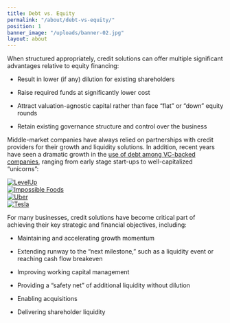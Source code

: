 ```yaml
---
title: Debt vs. Equity
permalink: "/about/debt-vs-equity/"
position: 1
banner_image: "/uploads/banner-02.jpg"
layout: about
---
```


When structured appropriately, credit solutions can offer multiple significant advantages relative to equity financing:

* Result in lower (if any) dilution for existing shareholders

* Raise required funds at significantly lower cost

* Attract valuation-agnostic capital rather than face “flat” or “down” equity rounds

* Retain existing governance structure and control over the business

Middle-market companies have always relied on partnerships with credit providers for their growth and liquidity solutions.  In addition, recent years have seen a dramatic growth in the [use of debt among VC-backed companies](http://tomtunguz.com/venture-debt-spike/), ranging from early stage start-ups to well-capitalized “unicorns”:

<div class="row mtv2 mbv1">
<div class="col col-6">
<a href="https://www.cnbc.com/2017/05/16/levelup-mobile-app-gets-50-million-in-latest-fintech-fundraising-round.html" class="logo">
<img src="/uploads/levelup.png" alt="LevelUp">
</a>
</div>
<div class="col col-6">
<a href="https://www.crunchbase.com/funding_round/impossible-foods-debt-financing--e0d5197f" class="logo">
<img src="/uploads/impossible-foods.png" alt="Impossible Foods">
</a>
</div>
<div class="col col-6">
<a href="http://www.latimes.com/business/la-fi-tn-uber-funding-20160708-snap-story.html" class="logo">
<img src="/uploads/uber.png" alt="Uber">
</a>
</div>
<div class="col col-6">
<a href="https://www.reuters.com/article/tesla-motors-debt/update-1-tesla-enters-into-500-mln-credit-facility-idUSL3N0YY58020150612" class="logo">
<img src="/uploads/tesla.png" alt="Tesla">
</a>
</div>
</div>

For many businesses, credit solutions have become critical part of achieving their key strategic and financial objectives, including:

* Maintaining and accelerating growth momentum

* Extending runway to the “next milestone,” such as a liquidity event or reaching cash flow breakeven

* Improving working capital management

* Providing a “safety net” of additional liquidity without dilution

* Enabling acquisitions

* Delivering shareholder liquidity